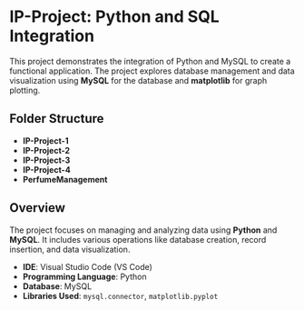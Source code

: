 # **IP-Project: Python and SQL Integration**

This project demonstrates the integration of Python and MySQL to create a functional application. The project explores database management and data visualization using **MySQL** for the database and **matplotlib** for graph plotting.

## **Folder Structure**
- **IP-Project-1**
- **IP-Project-2**
- **IP-Project-3**
- **IP-Project-4**
- **PerfumeManagement**

## **Overview**
The project focuses on managing and analyzing data using **Python** and **MySQL**. It includes various operations like database creation, record insertion, and data visualization.

- **IDE**: Visual Studio Code (VS Code)
- **Programming Language**: Python
- **Database**: MySQL
- **Libraries Used**: `mysql.connector`, `matplotlib.pyplot`